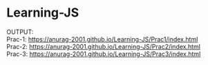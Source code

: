 # Learning-JS
 
OUTPUT:
<br>
Prac-1: https://anurag-2001.github.io/Learning-JS/Prac1/index.html
<br>
Prac-2: https://anurag-2001.github.io/Learning-JS/Prac2/index.html
<br>
Prac-3: https://anurag-2001.github.io/Learning-JS/Prac3/index.html